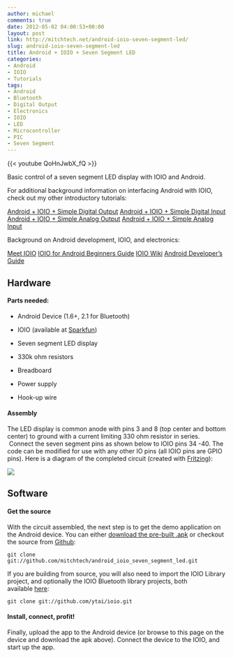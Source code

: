 ```yaml
---
author: michael
comments: true
date: 2012-05-02 04:00:53+00:00
layout: post
link: http://mitchtech.net/android-ioio-seven-segment-led/
slug: android-ioio-seven-segment-led
title: Android + IOIO + Seven Segment LED
categories:
- Android
- IOIO
- Tutorials
tags:
- Android
- Bluetooth
- Digital Output
- Electronics
- IOIO
- LED
- Microcontroller
- PIC
- Seven Segment
---
```


{{< youtube QoHnJwbX_fQ >}}

Basic control of a seven segment LED display with IOIO and Android.

For additional background information on interfacing Android with IOIO, check out my other introductory tutorials:

[Android + IOIO + Simple Digital Output](http://mitchtech.net/android-ioio-simple-digital-output/)
[Android + IOIO + Simple Digital Input](http://mitchtech.net/android-ioio-simple-digital-input/)
[Android + IOIO + Simple Analog Output](http://mitchtech.net/android-ioio-simple-analog-output/)
[Android + IOIO + Simple Analog Input](http://mitchtech.net/android-ioio-simple-analog-input/)

Background on Android development, IOIO, and electronics:

[Meet IOIO](http://ytai-mer.blogspot.com/2011/04/meet-ioio-io-for-android.html)
[IOIO for Android Beginners Guide](http://www.sparkfun.com/tutorials/280)
[IOIO Wiki](https://github.com/ytai/ioio/wiki)
[Android Developer’s Guide](http://developer.android.com/guide/index.html)

## Hardware

#### Parts needed:

  * Android Device (1.6+, 2.1 for Bluetooth)

  * IOIO (available at [Sparkfun](http://www.sparkfun.com/products/10748))

  * Seven segment LED display

  * 330k ohm resistors

  * Breadboard

  * Power supply

  * Hook-up wire

#### Assembly

The LED display is common anode with pins 3 and 8 (top center and bottom center) to ground with a current limiting 330 ohm resistor in series.  Connect the seven segment pins as shown below to IOIO pins 34 -40. The code can be modified for use with any other IO pins (all IOIO pins are GPIO pins). Here is a diagram of the completed circuit (created with [Fritzing](http://fritzing.org/)):

[![](http://mitchtech.net/wp-content/uploads/2012/05/ioio_seven_segment_led.png)](http://mitchtech.net/wp-content/uploads/2012/05/ioio_seven_segment_led.png)

## Software

#### Get the source

With the circuit assembled, the next step is to get the demo application on the Android device. You can either [download the pre-built .apk](http://mitch-tech.appspot.com/ioio/IOIOSevenSegmentLed.apk) or checkout the source from [Github](https://github.com/mitchtech/android_ioio_seven_segment_led):

```
git clone git://github.com/mitchtech/android_ioio_seven_segment_led.git
```

If you are building from source, you will also need to import the IOIO Library project, and optionally the IOIO Bluetooth library projects, both available [here](https://github.com/ytai/ioio):

```
git clone git://github.com/ytai/ioio.git
```

#### Install, connect, profit!

Finally, upload the app to the Android device (or browse to this page on the device and download the apk above). Connect the device to the IOIO, and start up the app.

